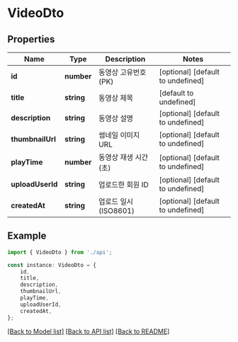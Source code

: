 # VideoDto


## Properties

Name | Type | Description | Notes
------------ | ------------- | ------------- | -------------
**id** | **number** | 동영상 고유번호(PK) | [optional] [default to undefined]
**title** | **string** | 동영상 제목 | [default to undefined]
**description** | **string** | 동영상 설명 | [optional] [default to undefined]
**thumbnailUrl** | **string** | 썸네일 이미지 URL | [optional] [default to undefined]
**playTime** | **number** | 동영상 재생 시간(초) | [optional] [default to undefined]
**uploadUserId** | **string** | 업로드한 회원 ID | [optional] [default to undefined]
**createdAt** | **string** | 업로드 일시(ISO8601) | [optional] [default to undefined]

## Example

```typescript
import { VideoDto } from './api';

const instance: VideoDto = {
    id,
    title,
    description,
    thumbnailUrl,
    playTime,
    uploadUserId,
    createdAt,
};
```

[[Back to Model list]](../README.md#documentation-for-models) [[Back to API list]](../README.md#documentation-for-api-endpoints) [[Back to README]](../README.md)
